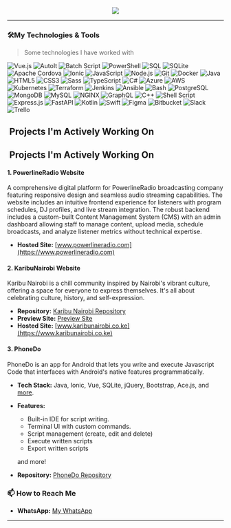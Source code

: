 <div align="center">
  <a href="https://open.spotify.com/user/31bzd4gra6amj6cioyeyq2fe4qba">
    <img src="http://github-profile-summary-cards.vercel.app/api/cards/profile-details?username=MurageKabui&theme=zenburn">
  </a>
</div>

<hr>

### 🛠️My Technologies & Tools
> Some technologies I have worked with

![Vue.js](https://img.shields.io/badge/-Vue.js-4FC08D?style=flat-square&logo=vue.js&logoColor=white)
![AutoIt](https://img.shields.io/badge/-AutoIt-1C3552?style=flat-square&logo=autoit&logoColor=white)
![Batch Script](https://img.shields.io/badge/-Batch_Script-4D4D4D?style=flat-square&logo=windows-terminal&logoColor=white)
![PowerShell](https://img.shields.io/badge/-PowerShell-5391FE?style=flat-square&logo=powershell&logoColor=white)
![SQL](https://img.shields.io/badge/-SQL-4479A1?style=flat-square&logo=postgresql&logoColor=white)
![SQLite](https://img.shields.io/badge/-SQLite-003B57?style=flat-square&logo=sqlite&logoColor=white)
![Apache Cordova](https://img.shields.io/badge/-Apache_Cordova-E8E8E8?style=flat-square&logo=apache-cordova&logoColor=black)
![Ionic](https://img.shields.io/badge/-Ionic-3880FF?style=flat-square&logo=ionic&logoColor=white)
![JavaScript](https://img.shields.io/badge/-JavaScript-F7DF1E?style=flat-square&logo=javascript&logoColor=black)
![Node.js](https://img.shields.io/badge/-Node.js-339933?style=flat-square&logo=node.js&logoColor=white)
![Git](https://img.shields.io/badge/-Git-F05032?style=flat-square&logo=git&logoColor=white)
![Docker](https://img.shields.io/badge/-Docker-2496ED?style=flat-square&logo=docker&logoColor=white)
![Java](https://img.shields.io/badge/-Java-007396?style=flat-square&logo=java&logoColor=white)
![HTML5](https://img.shields.io/badge/-HTML5-E34F26?style=flat-square&logo=html5&logoColor=white)
![CSS3](https://img.shields.io/badge/-CSS3-1572B6?style=flat-square&logo=css3&logoColor=white)
![Sass](https://img.shields.io/badge/-Sass-CC6699?style=flat-square&logo=sass&logoColor=white)
![TypeScript](https://img.shields.io/badge/-TypeScript-007ACC?style=flat-square&logo=typescript&logoColor=white)
![C#](https://img.shields.io/badge/-C%23-239120?style=flat-square&logo=c-sharp&logoColor=white)
![Azure](https://img.shields.io/badge/-Azure-0089D6?style=flat-square&logo=microsoft-azure&logoColor=white)
![AWS](https://img.shields.io/badge/-AWS-232F3E?style=flat-square&logo=amazon-aws&logoColor=white)
![Kubernetes](https://img.shields.io/badge/-Kubernetes-326CE5?style=flat-square&logo=kubernetes&logoColor=white)
![Terraform](https://img.shields.io/badge/-Terraform-623CE4?style=flat-square&logo=terraform&logoColor=white)
![Jenkins](https://img.shields.io/badge/-Jenkins-D24939?style=flat-square&logo=jenkins&logoColor=white)
![Ansible](https://img.shields.io/badge/-Ansible-EE0000?style=flat-square&logo=ansible&logoColor=white)
![Bash](https://img.shields.io/badge/-Bash-4EAA25?style=flat-square&logo=gnu-bash&logoColor=white)
![PostgreSQL](https://img.shields.io/badge/-PostgreSQL-336791?style=flat-square&logo=postgresql&logoColor=white)
![MongoDB](https://img.shields.io/badge/-MongoDB-47A248?style=flat-square&logo=mongodb&logoColor=white)
![MySQL](https://img.shields.io/badge/-MySQL-4479A1?style=flat-square&logo=mysql&logoColor=white)
![NGINX](https://img.shields.io/badge/-NGINX-009639?style=flat-square&logo=nginx&logoColor=white)
![GraphQL](https://img.shields.io/badge/-GraphQL-E10098?style=flat-square&logo=graphql&logoColor=white)
![C++](https://img.shields.io/badge/-C%2B%2B-00599C?style=flat-square&logo=c%2B%2B&logoColor=white)
![Shell Script](https://img.shields.io/badge/-Shell_Script-4EAA25?style=flat-square&logo=gnu-bash&logoColor=white)
![Express.js](https://img.shields.io/badge/-Express.js-000000?style=flat-square&logo=express&logoColor=white)
![FastAPI](https://img.shields.io/badge/-FastAPI-009688?style=flat-square&logo=fastapi&logoColor=white)
![Kotlin](https://img.shields.io/badge/-Kotlin-0095D5?style=flat-square&logo=kotlin&logoColor=white)
![Swift](https://img.shields.io/badge/-Swift-FA7343?style=flat-square&logo=swift&logoColor=white)
![Figma](https://img.shields.io/badge/-Figma-F24E1E?style=flat-square&logo=figma&logoColor=white)
![Bitbucket](https://img.shields.io/badge/-Bitbucket-0052CC?style=flat-square&logo=bitbucket&logoColor=white)
![Slack](https://img.shields.io/badge/-Slack-4A154B?style=flat-square&logo=slack&logoColor=white)
![Trello](https://img.shields.io/badge/-Trello-0079BF?style=flat-square&logo=trello&logoColor=white)



## ️ Projects I'm Actively Working On


## ️ Projects I'm Actively Working On

#### 1. **PowerlineRadio Website**
A comprehensive digital platform for PowerlineRadio broadcasting company featuring responsive design and seamless audio streaming capabilities. The website includes an intuitive frontend experience for listeners with program schedules, DJ profiles, and live stream integration. The robust backend includes a custom-built Content Management System (CMS) with an admin dashboard allowing staff to manage content, upload media, schedule broadcasts, and analyze listener metrics without technical expertise.
- **Hosted Site:** [www.powerlineradio.com](https://www.powerlineradio.com)


#### 2. **KaribuNairobi Website**
Karibu Nairobi is a chill community inspired by Nairobi's vibrant culture, offering a space for everyone to express themselves. It's all about celebrating culture, history, and self-expression.

- **Repository:** [Karibu Nairobi Repository](https://github.com/MurageKabui/KaribuNairobi)
- **Preview Site:** [Preview Site](https://muragekabui.github.io/KaribuNairobi/)
- **Hosted Site:** [www.karibunairobi.co.ke](https://www.karibunairobi.co.ke)

#### 3. **PhoneDo**
PhoneDo is an app for Android that lets you write and execute Javascript Code that interfaces with Android's native features programmatically.
- **Tech Stack:** Java, Ionic, Vue, SQLite, jQuery, Bootstrap, Ace.js, and [more](https://github.com/MurageKabui/PhoneDo#about).
- **Features:**
  - Built-in IDE for script writing.
  - Terminal UI with custom commands.
  - Script management (create, edit and delete)
  - Execute written scripts
  - Export written scripts
  
  and more!
- **Repository:** [PhoneDo Repository](https://github.com/MurageKabui/PhoneDo)

### 📫 How to Reach Me

- **WhatsApp:** [My WhatsApp](https://wa.link/9kbk0s)

---
